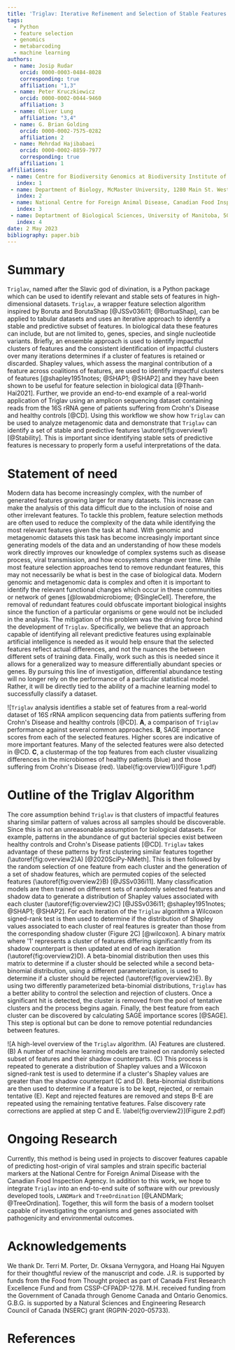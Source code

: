```yaml
---
title: 'Triglav: Iterative Refinement and Selection of Stable Features Using Shapley Values'
tags:
  - Python
  - feature selection
  - genomics
  - metabarcoding
  - machine learning
authors:
  - name: Josip Rudar
    orcid: 0000-0003-0484-8028
    corresponding: true
    affiliation: "1,3"
  - name: Peter Kruczkiewicz
    orcid: 0000-0002-0044-9460
    affiliation: 3
  - name: Oliver Lung
    affiliation: "3,4"
  - name: G. Brian Golding
    orcid: 0000-0002-7575-0282
    affiliation: 2
  - name: Mehrdad Hajibabaei
    orcid: 0000-0002-8859-7977
    corresponding: true
    affiliation: 1
affiliations:
 - name: Centre for Biodiversity Genomics at Biodiversity Institute of Ontario and Department of Integrative Biology, University of Guelph, 50 Stone Road East, Guelph, ON, N1G 2W1, Canada
   index: 1
 - name: Department of Biology, McMaster University, 1280 Main St. West, Hamilton, ON, L8S 4K1, Canada
   index: 2
 - name: National Centre for Foreign Animal Disease, Canadian Food Inspection Agency, Winnipeg, Manitoba, Canada
   index: 3
 - name: Deptartment of Biological Sciences, University of Manitoba, 50 Sifton Road, Winnipeg, Manitoba R3T 2N2 Canada.
   index: 4
date: 2 May 2023
bibliography: paper.bib
---
```

 
# Summary

`Triglav`, named after the Slavic god of divination, is a Python package which can be used to identify relevant and stable sets 
of features in high-dimensional datasets. `Triglav`, a wrapper feature selection algorithm inspired by Boruta and BorutaShap [@JSSv036i11; @BortuaShap], can be applied to tabular datasets and 
uses an iterative approach to identify a stable and predictive subset 
of features. In biological data these features can include, but are not limited to, genes, species, and single nucleotide variants. Briefly, an ensemble approach is used to identify impactful clusters of features and the consistent identification 
of impactful clusters over many iterations determines if a cluster of features is retained or discarded. Shapley values, which assess the
marginal contribution of a feature across coalitions of features, are used to identify impactful clusters of features [@shapley1951notes; @SHAP1; @SHAP2] and they have 
been shown to be useful for feature selection in biological data [@Thanh-Hai2021]. Further, we provide an end-to-end example of a
real-world application of Triglav using an amplicon sequencing dataset containing reads from the 16S rRNA gene of patients
suffering from Crohn's Disease and healthy controls [@CD]. Using this workflow we show how `Triglav` 
can be used to analyze metagenomic data and demonstrate that `Triglav` can identify a set of stable and predictive features \autoref{fig:overview1} [@Stability]. 
This is important since identifying stable sets of predictive features 
is necessary to properly form a useful interpretations of the data.

# Statement of need

Modern data has become increasingly complex, with the number of generated features growing larger for many datasets. 
This increase can make the analysis of this data difficult due to the inclusion of noise and other irrelevant features.
To tackle this problem, feature selection methods are often used to reduce the complexity of the data while identifying 
the most relevant features given the task at hand. With genomic and metagenomic datasets this task has become increasingly 
important since generating models of the data and an understanding of how these models work directly improves our 
knowledge of complex systems such as disease process, viral transmission, and how ecosystems change over time. While most 
feature selection approaches tend to remove redundant features, this may not necessarily be what is best in the case of 
biological data. Modern genomic and metagenomic data is complex and often it is important to identify the relevant functional 
changes which occur in these communities or network of genes [@lowabdmicrobiome; @SingleCell]. Therefore, the removal of 
redundant features could obfuscate important biological insights since the function of a particular organisms or gene would 
not be included in the analysis. The mitigation of this problem was the driving force behind the development of `Triglav`.
Specifically, we believe that an approach capable of identifying all relevant predictive features using explainable artificial 
intelligence is needed as it would help ensure that the selected features reflect actual differences, and not the nuances the
between different sets of training data. Finally, work such as this is needed since it allows for a generalized way to measure
differentially abundant species or genes. By pursuing this line of investigation, differential abundance testing will
no longer rely on the performance of a particular statistical model. Rather, it will be directly tied to the ability of
a machine learning model to successfully classify a dataset.

![`Triglav` analysis identifies a stable set of features from a real-world dataset of 16S rRNA amplicon sequencing data from patients suffering from Crohn's Disease and healthy controls [@CD].
**A**, a comparison of `Triglav` performance against several common approaches.
**B**, SAGE importance scores from each of the selected features. Higher scores are indicative of more important features.
Many of the selected features were also detected in @CD.
**C**, a clustermap of the top features from each cluster visualizing differences in the microbiomes of healthy patients (blue) and those suffering from Crohn's Disease (red).
\label{fig:overview1}](Figure 1.pdf)

# Outline of the Triglav Algorithm

The core assumption behind `Triglav` is that clusters of impactful features sharing similar pattern of values across all samples should be discoverable. 
Since this is not an unreasonable assumption for biological datasets. For example, patterns in the abundance of gut bacterial species exist between healthy controls and Crohn's Disease patients [@CD].
`Triglav` takes advantage of these patterns by first clustering similar features together (\autoref{fig:overview2}A) [@2020SciPy-NMeth]. This is then followed by the random selection of one feature from each cluster and the generation 
of a set of shadow features, which are permuted copies of the selected features (\autoref{fig:overview2}B) [@JSSv036i11]. 
Many classification models are then trained on different sets of randomly selected features and shadow data to generate a distribution of Shapley values associated with each cluster (\autoref{fig:overview2}C) [@JSSv036i11; @shapley1951notes; @SHAP1; @SHAP2]. 
For each iteration of the `Triglav` algorithm a Wilcoxon signed-rank test is then used to determine if the distribution of Shapley values associated to each cluster of real features is greater than those from the corresponding shadow cluster (Figure 2C) [@wilcoxon]. 
A binary matrix where '1' represents a cluster of features differing significantly from its shadow counterpart is then updated at end of each iteration (\autoref{fig:overview2}D). 
A beta-binomial distribution then uses this matrix to determine if a cluster should be selected while a second beta-binomial distribution, using a different parameterization, is used to determine if a cluster should be rejected (\autoref{fig:overview2}E).
By using two differently parameterized beta-binomial distributions, `Triglav` has a better ability to control the selection and rejection of clusters. Once a significant hit is detected, the cluster is removed from the pool of tentative clusters
and the process begins again. Finally, the best feature from each cluster can be discovered by calculating SAGE importance scores [@SAGE]. This step is optional but can be done to remove potential redundancies between features. 

![A high-level overview of the `Triglav` algorithm. (A) Features are clustered. (B) A number of machine learning models are trained on randomly selected subset of features and their shadow counterparts.
(C) This process is repeated to generate a distribution of Shapley values and a Wilcoxon signed-rank test is used to determine if a cluster's Shapley values are greater than the shadow counterpart (C and D). Beta-binomial distributions
are then used to determine if a feature is to be kept, rejected, or remain tentative (E). Kept and rejected features are removed and steps B-E are repeated using the remaining tentative features. 
False discovery rate corrections are applied at step C and E.
\label{fig:overview2}](Figure 2.pdf)

# Ongoing Research

Currently, this method is being used in projects to discover features capable of predicting host-origin of viral samples and strain
specific bacterial markers at the National Centre for Foreign Animal Disease with the Canadian Food Inspection Agency. In addition 
to this work, we hope to integrate `Triglav` into an end-to-end suite of software with our previously developed tools, `LANDMark` and 
`TreeOrdination` [@LANDMark; @TreeOrdination]. Together, this will form the basis of a modern toolset capable of investigating
the organisms and genes associated with pathogenicity and environmental outcomes.

# Acknowledgements

We thank Dr. Terri M. Porter, Dr. Oksana Vernygora, and Hoang Hai Nguyen for their thoughtful review of the manuscript and code.
J.R. is supported by funds from the Food from Thought project as part of Canada First Research Excellence Fund and from CSSP-CFPADP-1278. 
M.H. received funding from the Government of Canada through Genome Canada and Ontario Genomics. G.B.G. is supported by a Natural 
Sciences and Engineering Research Council of Canada (NSERC) grant (RGPIN-2020-05733).

# References